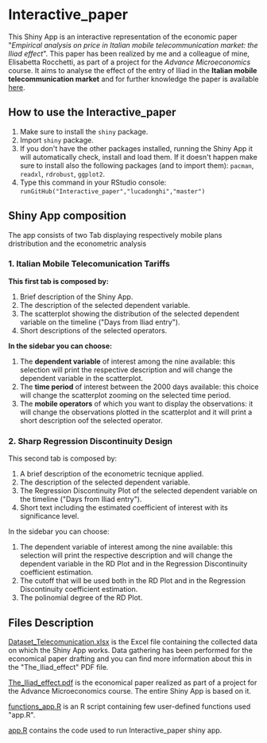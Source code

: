 # Interactive_paper
This Shiny App is an interactive representation of the economic paper "*Empirical analysis on price in Italian mobile telecommunication market: the Iliad effect*". 
This paper has been realized by me and a colleague of mine, Elisabetta Rocchetti, as part of a project for the *Advance Microeconomics* course. 
It aims to analyse the effect of the entry of Iliad in the **Italian mobile telecommunication market** and for further knowledge the paper is available [here](https://drive.google.com/file/d/1IrFap4ghJhrOmIcOGX_kO4WO_Zvi2Yl6/view?usp=sharing).

## How to use the Interactive_paper
1. Make sure to install the `shiny` package.
2. Import `shiny` package.
3. If you don't have the other packages installed, running the Shiny App it will automatically check, install and load them. If it doesn't happen make sure to install also the following packages (and to import them): `pacman`, `readxl`, `rdrobust`, `ggplot2`.
4. Type this command in your RStudio console: `runGitHub("Interactive_paper","lucadonghi","master")`

## Shiny App composition
The app consists of two Tab displaying respectively mobile plans dristribution and the econometric analysis
### 1. Italian Mobile Telecomunication Tariffs
**This first tab is composed by:**
1. Brief description of the Shiny App.
2. The description of the selected dependent variable.
3. The scatterplot showing the distribution of the selected dependent variable on the timeline ("Days from Iliad entry").
4. Short descriptions of the selected operators.

**In the sidebar you can choose:**
1. The **dependent variable** of interest among the nine available: this selection will print the respective description and will change the dependent variable in the scatterplot.
2. The **time period** of interest between the 2000 days available: this choice will change the scatterplot zooming on the selected time period.
3. The **mobile operators** of which you want to display the observations: it will change the observations plotted in the scatterplot and it will print a short description oof the selected operator.
### 2. Sharp Regression Discontinuity Design
This second tab is composed by:
1. A brief description of the econometric tecnique applied.
2. The description of the selected dependent variable.
3. The Regression Discontinuity Plot of the selected dependent variable on the timeline ("Days from Iliad entry").
4. Short text including the estimated coefficient of interest with its significance level.

In the sidebar you can choose:
1. The dependent variable of interest among the nine available: this selection will print the respective description and will change the dependent variable in the RD Plot and in the Regression Discontinuity coefficient estimation.
2. The cutoff that will be used both in the RD Plot and in the Regression Discontinuity coefficient estimation.
3. The polinomial degree of the RD Plot.

## Files Description
[Dataset_Telecomunication.xlsx](https://github.com/lucadonghi/Interactive_paper/blob/master/Dataset_Telecomunication.xlsx) is the Excel file containing the collected data on which the Shiny App works. Data gathering has been performed for the economical paper drafting and you can find more information about this in the "The_Iliad_effect" PDF file.

[The_Iliad_effect.pdf](https://github.com/lucadonghi/Interactive_paper/blob/master/The_Iliad_effect.pdf) is the economical paper realized as part of a project for the Advance Microeconomics course. The entire Shiny App is based on it.

[functions_app.R](https://github.com/lucadonghi/Interactive_paper/blob/master/functions_app.R) is an R script containing few user-defined functions used "app.R".

[app.R](https://github.com/lucadonghi/Interactive_paper/blob/master/app.R) contains the code used to run Interactive_paper shiny app.
